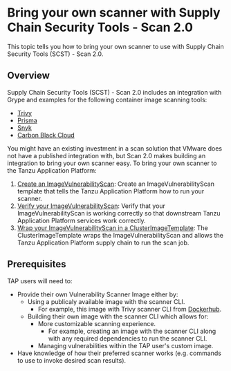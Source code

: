 # Bring your own scanner with Supply Chain Security Tools - Scan 2.0

This topic tells you how to bring your own scanner to use with Supply Chain Security Tools (SCST) - Scan 2.0.

## <a id="overview"></a>Overview

Supply Chain Security Tools (SCST) - Scan 2.0 includes an integration with Grype and examples for the following container image scanning tools:

- [Trivy](ivs-trivy.hbs.md)
- [Prisma](ivs-prisma.hbs.md)
- [Snyk](ivs-snyk.hbs.md)
- [Carbon Black Cloud](ivs-carbon-black.hbs.md)

You might have an existing investment in a scan solution that VMware does not have a published integration with, but Scan 2.0 makes building an integration to bring your own scanner easy. To bring your own scanner to the Tanzu Application Platform:

1. [Create an ImageVulnerabilityScan](ivs-create-your-own.hbs.md): Create an ImageVulnerabilityScan template that tells the Tanzu Application Platform how to run your scanner.
2. [Verify your ImageVulnerabilityScan](verify-app-scanning.hbs.md): Verify that your ImageVulnerabilityScan is working correctly so that downstream Tanzu Application Platform services work correctly.
3. [Wrap your ImageVulnerabilityScan in a ClusterImageTemplate](clusterimagetemplates.hbs.md): The ClusterImageTemplate wraps the ImageVulnerabilityScan and allows the Tanzu Application Platform supply chain to run the scan job.

## <a id="prerequisities"></a>Prerequisites

TAP users will need to:

- Provide their own Vulnerability Scanner Image either by:
  - Using a publicaly available image with the scanner CLI.
    - For example, this image with Trivy scanner CLI from [Dockerhub](https://hub.docker.com/r/aquasec/trivy/tags).
  - Building their own image with the scanner CLI which allows for:
    - More customizable scanning experience.
      - For example, creating an image with the scanner CLI along with any required dependencies to run the scanner CLI.
    - Managing vulnerabilities within the TAP user's custom image.
- Have knowledge of how their preferred scanner works (e.g. commands to use to invoke desired scan results).